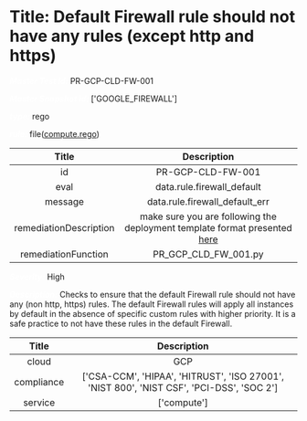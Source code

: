



# Title: Default Firewall rule should not have any rules (except http and https)


***<font color="white">Master Test Id:</font>*** PR-GCP-CLD-FW-001

***<font color="white">Master Snapshot Id:</font>*** ['GOOGLE_FIREWALL']

***<font color="white">type:</font>*** rego

***<font color="white">rule:</font>*** file([compute.rego])  
  
  
  
  

|Title|Description|
| :---: | :---: |
|id|PR-GCP-CLD-FW-001|
|eval|data.rule.firewall_default|
|message|data.rule.firewall_default_err|
|remediationDescription|make sure you are following the deployment template format presented <a href='https://cloud.google.com/compute/docs/reference/rest/v1/firewalls' target='_blank'>here</a>|
|remediationFunction|PR_GCP_CLD_FW_001.py|


***<font color="white">Severity:</font>*** High

***<font color="white">Description:</font>*** Checks to ensure that the default Firewall rule should not have any (non http, https) rules. The default Firewall rules will apply all instances by default in the absence of specific custom rules with higher priority. It is a safe practice to not have these rules in the default Firewall.  
  
  

|Title|Description|
| :---: | :---: |
|cloud|GCP|
|compliance|['CSA-CCM', 'HIPAA', 'HITRUST', 'ISO 27001', 'NIST 800', 'NIST CSF', 'PCI-DSS', 'SOC 2']|
|service|['compute']|



[compute.rego]: https://github.com/prancer-io/prancer-compliance-test/tree/master/google/cloud/compute.rego
